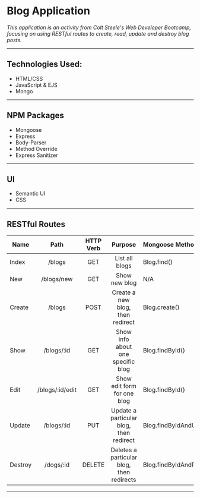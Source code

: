 # Blog Application 

*This application is an activity from Colt Steele's Web Developer Bootcamp, focusing on using RESTful 
routes to create, read, update and destroy blog posts.*  

--------------------
Technologies Used:
--------------------
* HTML/CSS
* JavaScript & EJS
* Mongo

-----------------
NPM Packages
-----------------
* Mongoose
* Express
* Body-Parser
* Method Override
* Express Sanitizer

---------------
UI
---------------
* Semantic UI
* CSS


----------------------------------------------------------------------------------------------------
RESTful Routes
----------------------------------------------------------------------------------------------------
|Name  |   Path    |  HTTP Verb 	  | Purpose									             |    Mongoose Method
|------|:---------:|:--------------:|:------------------------------------:|:----------------------------
|Index	| /blogs		|	  GET			     | List all blogs								       |       Blog.find()
|New		|  /blogs/new	|	GET			     | Show new blog 								        |        N/A
|Create	| /blogs			 |   POST		   |   Create a new blog, then redirect		|	        Blog.create()
|Show	  | /blogs/:id		|  GET			 |     Show info about one specific blog	|		        Blog.findById()
|Edit	  | /blogs/:id/edit |	GET			 |     Show edit form for one blog				|	          Blog.findById()
|Update	| /blogs/:id		 |  PUT			 |     Update a particular blog, then redirect	|	    Blog.findByIdAndUpdate()
|Destroy | /dogs/:id		 | DELETE		 |   Deletes a particular blog, then redirects	 |   Blog.findByIdAndRemove()
--------------------------------------------------------------------------------------------------------
